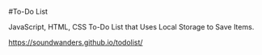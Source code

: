 #To-Do List

JavaScript, HTML, CSS To-Do List that Uses Local Storage to Save Items.

https://soundwanders.github.io/todolist/
